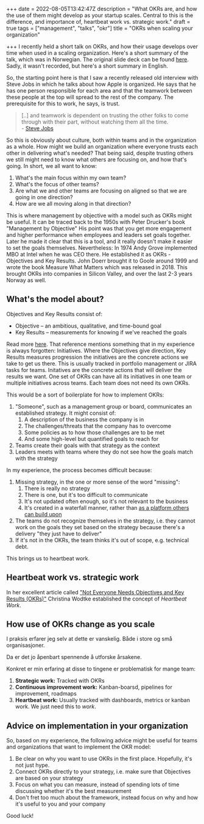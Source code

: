 +++
date = 2022-08-05T13:42:47Z
description = "What OKRs are, and how the use of them might develop as your startup scales. Central to this is the difference, and importance of, heartbeat work vs. strategic work."
draft = true
tags = ["management", "talks", "okr"]
title = "OKRs when scaling your organization"

+++
I recently held a short talk on OKRs, and how their usage develops over time when used in a scaling organization. Here's a short summary of the talk, which was in Norwegian. The original slide deck can be found [here](/2022/cc22.pdf). Sadly, it wasn't recorded, but here's a short summary in English.

So, the starting point here is that I saw a recently released old interview with Steve Jobs in which he talks about how Apple is organized. He says that he has one person responsible for each area and that the teamwork between these people at the top will spread to the rest of the company. The prerequisite for this to work, he says, is trust.

> \[..\] and teamwork is dependent on trusting the other folks to come through with their part, without watching them all the time.  
> \- [Steve Jobs](https://youtu.be/f60dheI4ARg )

So this is obviously about culture, both within teams and in the organization as a whole. How might we build an organization where everyone trusts each other in delivering what's needed? That being said, despite trusting others we still might need to know what others are focusing on, and how that's going. In short, we all want to know:

1. What's the main focus within my own team?
2. What's the focus of other teams?
3. Are what we and other teams are focusing on aligned so that we are going in one direction?
4. How are we all moving along in that direction?

This is where management by objective with a model such as OKRs might be useful. It can be traced back to the 1950s with Peter Drucker's book "Management by Objective" His point was that you get more engagement and higher performance when employees and leaders set goals together. Later he made it clear that this is a tool, and it really doesn't make it easier to set the goals themselves. Nevertheless: In 1974 Andy Grove implemented MBO at Intel when he was CEO there. He established it as OKRs -  Objectives and Key Results. John Doerr brought it to Goole around 1999 and wrote the book Measure What Matters which was released in 2018. This brought OKRs into companies in Silicon Valley, and over the last 2-3 years Norway as well.

## What's the model about?

Objectives and Key Results consist of:

* Objective – an ambitious, qualitative, and time-bound goal
* Key Results – measurements for knowing if we've reached the goals

Read more [here](https://www.perdoo.com/okr-guide/). That reference mentions something that in my experience is always forgotten: Initiatives. Where the Objectives give direction, Key Results measures progression the initiatives are the concrete actions we take to get us there. This is usually tracked in portfolio management or JIRA tasks for teams. Initatives are the concrete actions that will deliver the results we want. One set of OKRs can have all its initiatives in one team or multiple initiatives across teams. Each team does not need its own OKRs.

This would be a sort of boilerplate for how to implement OKRs:

1. "Someone", such as a management group or board, communicates an established strategy. It might consist of:
   1. A description of the business the company is in
   2. The challenges/threats that the company has to overcome
   3. Some policies as to how those challenges are to be met
   4. And some high-level but quantified goals to reach for
2. Teams create their goals with that strategy as the context
3. Leaders meets with teams where they do not see how the goals match with the strategy

In my experience, the process becomes difficult because:

1. Missing strategy, in the one or more sense of the word "missing":
   1. There is really no strategy
   2. There is one, but it's too difficult to communicate
   3. It's not updated often enough, so it's not relevant to the business
   4. It's created in a waterfall manner, rather than [as a platform others can build upon](https://www.svorstol.com/blog/2021/05-26-strategy-and-decisions/)
2. The teams do not recognize themselves in the strategy, i.e. they cannot work on the goals they set based on the strategy because there's a delivery "they just have to deliver"
3. If it's not in the OKRs, the team thinks it's out of scope, e.g. technical debt.

This brings us to heartbeat work.

## Heartbeat work vs. strategic work

In her excellent article called ["Not Everyone Needs Objectives and Key Results (OKRs)"](https://cwodtke.medium.com/not-everyone-needs-okrs-a198db0c7bc8) Christina Wodtke established the concept of _Heartbeat Work_.

## How use of OKRs change as you scale

I praksis erfarer jeg selv at dette er vanskelig. Både i store og små organisasjoner.

Da er det jo åpenbart spennende å utforske årsakene.

Konkret er min erfaring at disse to tingene er problematisk for mange team:

1. **Strategic work:** Tracked with OKRs
2. **Continuous improvement work:** Kanban-boarsd, pipelines for improvement, roadmaps
3. **Heartbeat work:** Usually tracked with dashboards, metrics or kanban work. We just need this to _work_.

## Advice on implementation in your organization

So, based on my experience, the following advice might be useful for teams and organizations that want to implement the OKR model:

1. Be clear on why you want to use OKRs in the first place. Hopefully, it's not just hype.
2. Connect OKRs directly to your strategy, i.e. make sure that Objectives are based on your strategy
3. Focus on what you can measure, instead of spending lots of time discussing whether it's the best measurement
4. Don't fret too much about the framework, instead focus on why and how it's useful to you and your company

Good luck!